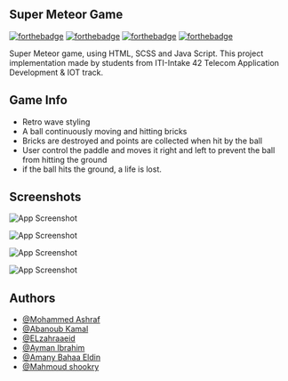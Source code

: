 
## Super Meteor Game 
[![forthebadge](https://forthebadge.com/images/badges/uses-html.svg)](https://forthebadge.com) 
[![forthebadge](https://forthebadge.com/images/badges/uses-css.svg)](https://forthebadge.com)
[![forthebadge](https://forthebadge.com/images/badges/made-with-javascript.svg)](https://forthebadge.com)
[![forthebadge](https://forthebadge.com/images/badges/built-with-love.svg)](https://forthebadge.com)

Super Meteor game, using HTML, SCSS and Java Script. This project implementation made by students from ITI-Intake 42 Telecom Application Development & IOT track.

## Game Info
- Retro wave styling
- A ball continuously moving and hitting bricks
- Bricks are destroyed and points are collected when hit by the ball
- User control the paddle and moves it right and left to prevent the ball from hitting the ground
- if the ball hits the ground, a life is lost.


## Screenshots

![App Screenshot](https://doc-0o-4g-docs.googleusercontent.com/docs/securesc/njn6g81pbducqmm8m8vnbi70gmmel6ti/79c1rl77gu4cst5b7c6fvn6jhr6gf46p/1642579350000/12603188512219647960/12603188512219647960/1yzptxKQdN0PfsAZbwVYrEyezpIkoEbIs?e=download&authuser=0)

![App Screenshot](https://doc-04-4g-docs.googleusercontent.com/docs/securesc/njn6g81pbducqmm8m8vnbi70gmmel6ti/3fc24rcfp3m43lacqhthcjv9vn7ccns8/1642579350000/12603188512219647960/12603188512219647960/1QgpAw06rOTOB9Bt8_XwX2XFansP7WuQ0?e=download&authuser=0)

![App Screenshot](https://doc-00-4g-docs.googleusercontent.com/docs/securesc/njn6g81pbducqmm8m8vnbi70gmmel6ti/6iocak37hatp513988aiuvpufit3b24j/1642579425000/12603188512219647960/12603188512219647960/1I4zybdKxRhTo-x_zvc5tWHj9o69ryKmZ?e=download&authuser=0)

![App Screenshot](https://doc-0k-4g-docs.googleusercontent.com/docs/securesc/njn6g81pbducqmm8m8vnbi70gmmel6ti/tgcb96f664svfdmt5e3g0ifim1et1iq6/1642579425000/12603188512219647960/12603188512219647960/1fflKGgYpL486bsgspDYLjRjSMz9wrv-x?e=download&authuser=0)



## Authors

- [@Mohammed Ashraf](https://github.com/mohammed6688)
- [@Abanoub Kamal](https://github.com/Abanoub-Kamal-Boshra)
- [@ELzahraaeid](https://github.com/ELzahraaeid)
- [@Ayman Ibrahim](https://github.com/Ayman58)
- [@Amany Bahaa Eldin](https://github.com/AmanyBahaaEldin)
- [@Mahmoud shookry](https://github.com/Mahmoudshookry)




